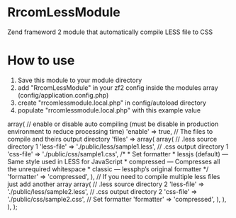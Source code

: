 RrcomLessModule
===============

Zend frameword 2 module that automatically compile LESS file to CSS

How to use
===============

1. Save this module to your module directory
2. add "RrcomLessModule" in your zf2 config inside the modules array (config/application.config.php)
3. create "rrcomlessmodule.local.php" in config/autoload directory
4. populate "rrcomlessmodule.local.php" with this example value

<?php
return array(
    'rrcomlessmodule' => array(
        // enable or disable auto compiling (must be disable in production environment to reduce processing time)
        'enable' => true,
        
        // The files to compile and theirs output directory
        'files' => array(
            array(
                // .less source directory 1
                'less-file' => './public/less/sample1.less',
                
                // .css output directory 1
                'css-file' => './public/css/sample1.css',
                
                /*
                * Set formatter
                * lessjs (default) — Same style used in LESS for JavaScript
                * compressed — Compresses all the unrequired whitespace
                * classic — lessphp’s original formatter
                */
                'formatter' => 'compressed',
            ),
            
            // If you need to compile multiple less files just add another array
            array(
                // .less source directory 2
                'less-file' => './public/less/sample2.less',
                
                // .css output directory 2
                'css-file' => './public/css/sample2.css',
                
                // Set formatter
                'formatter' => 'compressed',
            ),
        ),
    ),
);
